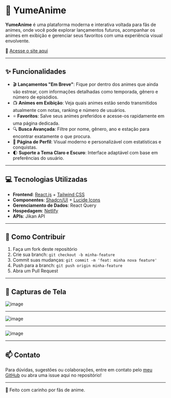 # 🌸 YumeAnime

**YumeAnime** é uma plataforma moderna e interativa voltada para fãs de animes, onde você pode explorar lançamentos futuros, acompanhar os animes em exibição e gerenciar seus favoritos com uma experiência visual envolvente.

🔗 [Acesse o site aqui](https://yumeanime.netlify.app)

---

## ✨ Funcionalidades

- 🎬 **Lançamentos "Em Breve"**: Fique por dentro dos animes que ainda vão estrear, com informações detalhadas como temporada, gênero e número de episódios.
- 📺 **Animes em Exibição**: Veja quais animes estão sendo transmitidos atualmente com notas, ranking e número de usuários.
- ⭐ **Favoritos**: Salve seus animes preferidos e acesse-os rapidamente em uma página dedicada.
- 🔍 **Busca Avançada**: Filtre por nome, gênero, ano e estação para encontrar exatamente o que procura.
- 📄 **Página de Perfil**: Visual moderno e personalizável com estatísticas e conquistas.
- 🌓 **Suporte a Tema Claro e Escuro**: Interface adaptável com base em preferências do usuário.

---

## 💻 Tecnologias Utilizadas

- **Frontend**: [React.js](https://reactjs.org/) + [Tailwind CSS](https://tailwindcss.com/)
- **Componentes**: [Shadcn/UI](https://ui.shadcn.dev/) + [Lucide Icons](https://lucide.dev/)
- **Gerenciamento de Dados**: React Query
- **Hospedagem**: [Netlify](https://www.netlify.com/)
- **APIs**:  Jikan API

---

## 🚀 Como Contribuir

1. Faça um fork deste repositório
2. Crie sua branch: `git checkout -b minha-feature`
3. Commit suas mudanças: `git commit -m 'feat: minha nova feature'`
4. Push para a branch: `git push origin minha-feature`
5. Abra um Pull Request

---

## 📸 Capturas de Tela

![image](https://github.com/user-attachments/assets/9220e544-942e-4d0e-8d7c-d10c57510c6b)

---

![image](https://github.com/user-attachments/assets/8dc39f56-9e4d-427e-9a30-c36f317ceb16)

---
 
![image](https://github.com/user-attachments/assets/68db7059-7361-4614-99fd-730ef5be82ce)

---

## 📫 Contato

Para dúvidas, sugestões ou colaborações, entre em contato pelo [meu GitHub](https://github.com/w3ssfs) ou abra uma issue aqui no repositório!

---

🧡 Feito com carinho por fãs de anime.

